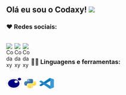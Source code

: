 ## Olá eu sou o Codaxy! <img src="https://img.icons8.com/fluency/344/origami.png" width="24px">

### ❤️ Redes sociais:

<div style="display: inline_block"><br>
<a href="discordapp.com/users/768149857352679454">
  <img align="left" alt="Codaxy" width="22px" src="https://cdn.jsdelivr.net/npm/simple-icons@v3/icons/discord.svg" />
</a>
<a href="https://wa.me//+5527988826387">
  <img align="left" alt="Codaxy" width="22px" src="https://cdn.jsdelivr.net/npm/simple-icons@v3/icons/whatsapp.svg" />
</a>
<a href="https://www.youtube.com/channel/UClK0Exn9A8VKNkC9u7wlJYw">
  <img align="left" alt="Codaxy" width="22px" src="https://cdn.jsdelivr.net/npm/simple-icons@v3/icons/youtube.svg" />
</a>
</div>

</br>

### 👨‍💻 Linguagens e ferramentas:

<div style="display: inline_block"><br>
  <img align="center" alt="Codaxy-Lua" height="30" width="40" src="https://raw.githubusercontent.com/devicons/devicon/master/icons/lua/lua-original.svg">
  <img align="center" alt="Codaxy-Python" height="30" width="40" src="https://raw.githubusercontent.com/devicons/devicon/master/icons/python/python-original.svg">
  <img align="center" alt="Codaxy-VS" height="30" width="40" src="https://raw.githubusercontent.com/devicons/devicon/master/icons/vscode/vscode-original.svg">
</div>
